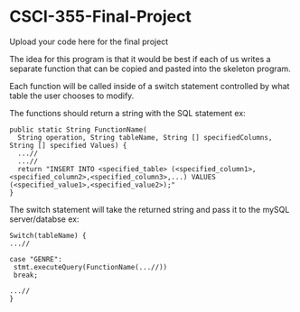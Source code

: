 # CSCI-355-Final-Project
Upload your code here for the final project

The idea for this program is that it would be best if each of us writes a separate function that can be copied and pasted into the skeleton program.

Each function will be called inside of a switch statement controlled by what table the user chooses to modify.

The functions should return a string with the SQL statement
  ex: 
  ```
  public static String FunctionName(
    String operation, String tableName, String [] specifiedColumns, String [] specified Values) {
    ...//
    ...//
    return "INSERT INTO <specified_table> (<specified_column1>,<specified_column2>,<specified_column3>,...) VALUES (<specified_value1>,<specified_value2>);"
  }
```
The switch statement will take the returned string and pass it to the mySQL server/databse
  ex:
   ```
   Switch(tableName) {
   ...//
   
   case "GENRE":
    stmt.executeQuery(FunctionName(...//))
    break;
    
   ...// 
   }
   ```
